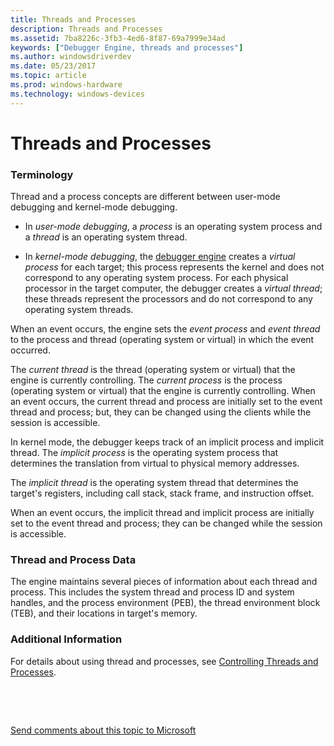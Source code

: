 ```yaml
---
title: Threads and Processes
description: Threads and Processes
ms.assetid: 7ba8226c-3fb3-4ed6-8f87-69a7999e34ad
keywords: ["Debugger Engine, threads and processes"]
ms.author: windowsdriverdev
ms.date: 05/23/2017
ms.topic: article
ms.prod: windows-hardware
ms.technology: windows-devices
---
```


# Threads and Processes


### <span id="terminology"></span><span id="TERMINOLOGY"></span>Terminology

Thread and a process concepts are different between user-mode debugging and kernel-mode debugging.

-   In *user-mode debugging*, a *process* is an operating system process and a *thread* is an operating system thread.

-   In *kernel-mode debugging*, the [debugger engine](introduction.md#debugger-engine) creates a *virtual process* for each target; this process represents the kernel and does not correspond to any operating system process. For each physical processor in the target computer, the debugger creates a *virtual thread*; these threads represent the processors and do not correspond to any operating system threads.

When an event occurs, the engine sets the *event process* and *event thread* to the process and thread (operating system or virtual) in which the event occurred.

The *current thread* is the thread (operating system or virtual) that the engine is currently controlling. The *current process* is the process (operating system or virtual) that the engine is currently controlling. When an event occurs, the current thread and process are initially set to the event thread and process; but, they can be changed using the clients while the session is accessible.

In kernel mode, the debugger keeps track of an implicit process and implicit thread. The *implicit process* is the operating system process that determines the translation from virtual to physical memory addresses.

The *implicit thread* is the operating system thread that determines the target's registers, including call stack, stack frame, and instruction offset.

When an event occurs, the implicit thread and implicit process are initially set to the event thread and process; they can be changed while the session is accessible.

### <span id="thread_and_process_data"></span><span id="THREAD_AND_PROCESS_DATA"></span>Thread and Process Data

The engine maintains several pieces of information about each thread and process. This includes the system thread and process ID and system handles, and the process environment (PEB), the thread environment block (TEB), and their locations in target's memory.

### <span id="additional_information"></span><span id="ADDITIONAL_INFORMATION"></span>Additional Information

For details about using thread and processes, see [Controlling Threads and Processes](controlling-threads-and-processes.md).

 

 

[Send comments about this topic to Microsoft](mailto:wsddocfb@microsoft.com?subject=Documentation%20feedback%20[debugger\debugger]:%20Threads%20and%20Processes%20%20RELEASE:%20%285/15/2017%29&body=%0A%0APRIVACY%20STATEMENT%0A%0AWe%20use%20your%20feedback%20to%20improve%20the%20documentation.%20We%20don't%20use%20your%20email%20address%20for%20any%20other%20purpose,%20and%20we'll%20remove%20your%20email%20address%20from%20our%20system%20after%20the%20issue%20that%20you're%20reporting%20is%20fixed.%20While%20we're%20working%20to%20fix%20this%20issue,%20we%20might%20send%20you%20an%20email%20message%20to%20ask%20for%20more%20info.%20Later,%20we%20might%20also%20send%20you%20an%20email%20message%20to%20let%20you%20know%20that%20we've%20addressed%20your%20feedback.%0A%0AFor%20more%20info%20about%20Microsoft's%20privacy%20policy,%20see%20http://privacy.microsoft.com/default.aspx. "Send comments about this topic to Microsoft")




